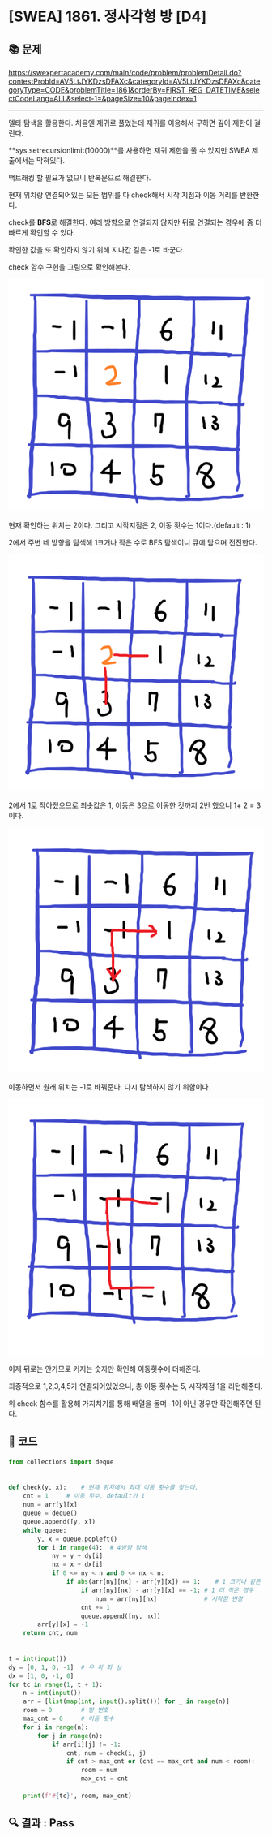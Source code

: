 # [SWEA] 1861. 정사각형 방 [D4]

## 📚 문제

https://swexpertacademy.com/main/code/problem/problemDetail.do?contestProbId=AV5LtJYKDzsDFAXc&categoryId=AV5LtJYKDzsDFAXc&categoryType=CODE&problemTitle=1861&orderBy=FIRST_REG_DATETIME&selectCodeLang=ALL&select-1=&pageSize=10&pageIndex=1

---

델타 탐색을 활용한다. 처음엔 재귀로 풀었는데 재귀를 이용해서 구하면 깊이 제한이 걸린다. 

**sys.setrecursionlimit(10000)**를 사용하면 재귀 제한을 풀 수 있지만 SWEA 제출에서는 막혀있다.

백트래킹 할 필요가 없으니 반복문으로 해결한다.

현재 위치랑 연결되어있는 모든 범위를 다 check해서 시작 지점과 이동 거리를 반환한다.

check를 **BFS**로 해결한다. 여러 방향으로 연결되지 않지만 뒤로 연결되는 경우에 좀 더 빠르게 확인할 수 있다.

확인한 값을 또 확인하지 않기 위해 지나간 길은 -1로 바꾼다.

check 함수 구현을 그림으로 확인해본다.

![image-20220316223634322](README.assets/image-20220316223634322.png)

현재 확인하는 위치는 2이다. 그리고 시작지점은 2, 이동 횟수는 1이다.(default : 1)

2에서 주변 네 방향을 탐색해 1크거나 작은 수로 BFS 탐색이니 큐에 담으며 전진한다.

![image-20220316223731438](README.assets/image-20220316223731438.png)

2에서 1로 작아졌으므로 최솟값은 1, 이동은 3으로 이동한 것까지 2번 했으니 1+ 2 = 3이다.

![image-20220316223943934](README.assets/image-20220316223943934.png)

이동하면서 원래 위치는 -1로 바꿔준다. 다시 탐색하지 않기 위함이다.

![image-20220316224153280](README.assets/image-20220316224153280.png)

이제 뒤로는 안가므로 커지는 숫자만 확인해 이동횟수에 더해준다.

최종적으로 1,2,3,4,5가 연결되어있었으니, 총 이동 횟수는 5, 시작지점 1을 리턴해준다.

위 check 함수를 활용해 가지치기를 통해 배열을 돌며 -1이 아닌 경우만 확인해주면 된다.

## 📒 코드

```python
from collections import deque


def check(y, x):    # 현재 위치에서 최대 이동 횟수를 찾는다.
    cnt = 1     # 이동 횟수, default가 1
    num = arr[y][x]
    queue = deque()
    queue.append([y, x])
    while queue:
        y, x = queue.popleft()
        for i in range(4):  # 4방향 탐색
            ny = y + dy[i]
            nx = x + dx[i]
            if 0 <= ny < n and 0 <= nx < n: 
                if abs(arr[ny][nx] - arr[y][x]) == 1:    # 1 크거나 같은 경우
                    if arr[ny][nx] - arr[y][x] == -1: # 1 더 작은 경우
                        num = arr[ny][nx]             # 시작점 변경
                    cnt += 1
                    queue.append([ny, nx])
        arr[y][x] = -1
    return cnt, num


t = int(input())
dy = [0, 1, 0, -1]  # 우 하 좌 상
dx = [1, 0, -1, 0]
for tc in range(1, t + 1):
    n = int(input())
    arr = [list(map(int, input().split())) for _ in range(n)]
    room = 0        # 방 번호
    max_cnt = 0     # 이동 횟수
    for i in range(n):
        for j in range(n):
            if arr[i][j] != -1:
                cnt, num = check(i, j)
                if cnt > max_cnt or (cnt == max_cnt and num < room):
                    room = num
                    max_cnt = cnt
                
    print(f'#{tc}', room, max_cnt)

```

## 🔍 결과 : Pass